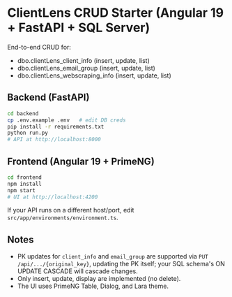 # ClientLens CRUD Starter (Angular 19 + FastAPI + SQL Server)

End-to-end CRUD for:
- dbo.clientLens_client_info (insert, update, list)
- dbo.clientLens_email_group (insert, update, list)
- dbo.clientLens_webscraping_info (insert, update, list)

## Backend (FastAPI)

```bash
cd backend
cp .env.example .env   # edit DB creds
pip install -r requirements.txt
python run.py
# API at http://localhost:8000
```

## Frontend (Angular 19 + PrimeNG)

```bash
cd frontend
npm install
npm start
# UI at http://localhost:4200
```

If your API runs on a different host/port, edit `src/app/environments/environment.ts`.

## Notes
- PK updates for `client_info` and `email_group` are supported via `PUT /api/.../{original_key}`, updating the PK itself; your SQL schema's ON UPDATE CASCADE will cascade changes.
- Only insert, update, display are implemented (no delete).
- The UI uses PrimeNG Table, Dialog, and Lara theme.
